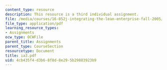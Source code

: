 ```yaml
---
content_type: resource
description: This resource is a third individual assignment.
file: /media/courses/16-852j-integrating-the-lean-enterprise-fall-2005/4cb435f4d3b68f8d8e295b29883923b9_ia3.pdf
file_type: application/pdf
learning_resource_types:
- Assignments
ocw_type: OCWFile
parent_title: Assignments
parent_type: CourseSection
resourcetype: Document
title: ia3.pdf
uid: 4cb435f4-d3b6-8f8d-8e29-5b29883923b9
---
```

